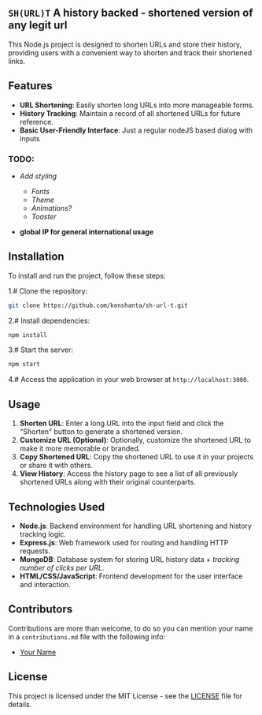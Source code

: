 ## `SH(URL)T` A history backed - shortened version of any legit url

This Node.js project is designed to shorten URLs and store their history, providing users with a convenient way to shorten and track their shortened links.

## Features

- **URL Shortening**: Easily shorten long URLs into more manageable forms.
- **History Tracking**: Maintain a record of all shortened URLs for future reference.
- **Basic User-Friendly Interface**: Just a regular nodeJS based dialog with inputs

### TODO:

- _Add styling_
  - _Fonts_ 
  - _Theme_
  - _Animations?_
  - _Toaster_

- **global IP for general international usage**

## Installation

To install and run the project, follow these steps:

1.# Clone the repository:

   ```bash
   git clone https://github.com/kenshanta/sh-url-t.git
   ```

2.# Install dependencies:

   ```bash
   npm install
   ```

3.# Start the server:

   ```bash
   npm start
   ```

4.# Access the application in your web browser at `http://localhost:3000`.

## Usage

1. **Shorten URL**: Enter a long URL into the input field and click the "Shorten" button to generate a shortened version.
2. **Customize URL (Optional)**: Optionally, customize the shortened URL to make it more memorable or branded.
3. **Copy Shortened URL**: Copy the shortened URL to use it in your projects or share it with others.
4. **View History**: Access the history page to see a list of all previously shortened URLs along with their original counterparts.

## Technologies Used

- **Node.js**: Backend environment for handling URL shortening and history tracking logic.
- **Express.js**: Web framework used for routing and handling HTTP requests.
- **MongoDB**: Database system for storing URL history data + _tracking number of clicks per URL_.
- **HTML/CSS/JavaScript**: Frontend development for the user interface and interaction.

## Contributors

Contributions are more than welcome, to do so you can mention your name in a `contributions.md` file with the following
info:
- [Your Name](https://github.com/kenshanta)


## License

This project is licensed under the MIT License - see the [LICENSE](LICENSE) file for details.
